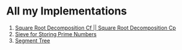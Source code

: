 <html>
<head>
  <h1>All my Implementations</h1>
</head>

<body>
  <ol>
    <li><a href="https://codeforces.com/blog/entry/54133" onclick="window.open(this.href); return false;" onkeypress="window.open(this.href); return false;">Square Root Decomposition Cf    ||    </a><a href="https://cp-algorithms.com/data_structures/sqrt_decomposition.html" onclick="window.open(this.href); return false;" onkeypress="window.open(this.href); return false;">Square Root Decomposition Cp</a></li>
    <li><a href="https://www.geeksforgeeks.org/sieve-of-eratosthenes/" onclick="window.open(this.href); return false;" onkeypress="window.open(this.href); return false;">Sieve for Storing Prime Numbers</li>
     <li><a href="https://codeforces.com/blog/entry/18051" onclick="window.open(this.href); return false;" onkeypress="window.open(this.href); return false;">Segment Tree</li>
  </ol>
</body>
</html>
